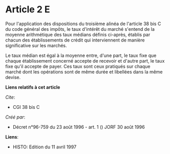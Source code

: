 # Article 2 E

Pour l'application des dispositions du troisième alinéa de l'article 38 bis C du code général des impôts, le taux d'intérêt
du marché s'entend de la moyenne arithmétique des taux médians définis ci-après, établis par chacun des établissements de
crédit qui interviennent de manière significative sur les marchés.

Le taux médian est égal à la moyenne entre, d'une part, le taux fixe que chaque établissement concerné accepte de recevoir et
d'autre part, le taux fixe qu'il accepte de payer. Ces taux sont ceux pratiqués sur chaque marché dont les opérations sont de
même durée et libellées dans la même devise.

**Liens relatifs à cet article**

_Cite_:

  - CGI 38 bis C

_Créé par_:

  - Décret n°96-759 du 23 août 1996 - art. 1 () JORF 30 août 1996

**Liens**:

  - HISTO: Edition du 11 avril 1997
